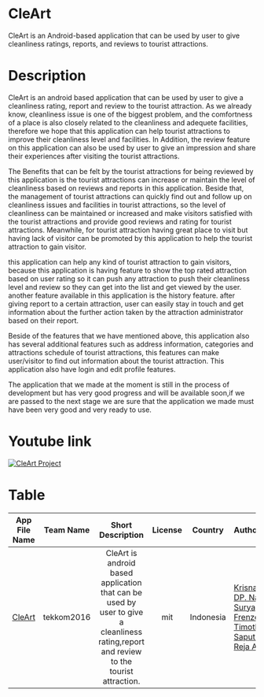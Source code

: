 # CleArt
CleArt is an Android-based application that can be used by user to give cleanliness ratings, reports, and reviews to tourist attractions.

# Description
CleArt is an android based application that can be used by user to give a cleanliness rating, report and review to the tourist attraction. As we already know, cleanliness issue is one of the biggest problem, and the comfortness of a place is also closely related to the cleanliness and adequete facilities, therefore we hope that this application can help tourist attractions to improve their cleanliness level and facilities. In Addition, the review feature on this application can also be used by user to give an impression and share their experiences after visiting the tourist attractions.

The Benefits that can be felt by the tourist attractions for  being reviewed by this application is the tourist attractions can increase or maintain the level of cleanliness based on reviews and reports in this application. Beside that, the management of tourist attractions can quickly find out and follow up on cleanliness issues and facilities in tourist attractions, so the level of cleanliness can be maintained or increased and make visitors satisfied with the tourist attractions and provide good reviews and rating for tourist attractions. Meanwhile, for tourist attraction having great place to visit but having lack of visitor can be promoted by this application to help the tourist attraction to gain visitor. 

this application can help any kind of tourist attraction to gain visitors, because this application is having feature to show the top rated attraction based on user rating so it can push any attraction to push their cleanliness level and review so they can get into the list and get viewed by the user. another feature available in this application is the history feature. after giving report to a certain attraction, user can easily stay in touch and get information about the further action taken by the attraction administrator based on their report.

Beside of the features that we have mentioned above, this application also has several additional features such as address information, categories and attractions schedule of tourist attractions, this features can make user/visitor to find out information about the tourist attraction. This application also have login and edit profile features.

The application that we made at the moment is still in the process of development but has very good progress and will be available soon,if we are passed to the next stage we are sure that the application we made must have been very good and very ready to use. 

# Youtube link
[![CleArt Project](https://img.youtube.com/vi/UUdPUGJ7NmU/hqdefault.jpg)](https://youtu.be/UUdPUGJ7NmU)

# Table
|App File Name| Team Name  |Short Description                                                                                                                       | License | Country   | Author's                                                         |
| :---------: | :--------: | :------------------------------------------------------------------------------------------------------------------------------------: | :-----: | :-------: | :--------------------------------------------------------------- |
| [CleArt](https://github.com/CleArtProject/CleArt/tree/master/Source%20Code/Executable)      | tekkom2016 | CleArt is android based application that can be used by user to give a cleanliness rating,report and review to the tourist attraction. | mit     | Indonesia | [Krisnanda, DP. Nala](https://github.com/pascalisnala "Nala's Github Profile"); [Surya, Frenzel Timothy](https://github.com/frenzelts "Frenzel's Github Profile"); [Saputra, Reja Aji](https://github.com/rejakovren "Reja's Github Profile") |

